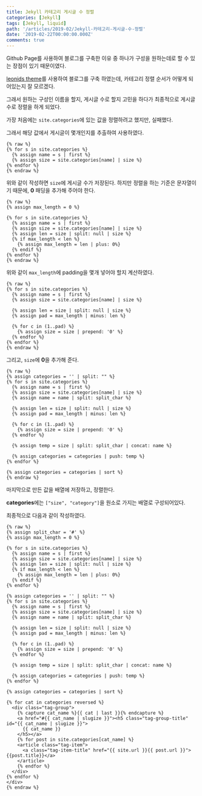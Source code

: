 ```yaml
---
title: Jekyll 카테고리 게시글 수 정렬
categories: [Jekyll]
tags: [Jekyll, liquid]
path: '/articles/2019-02/Jekyll-카테고리-게시글-수-정렬'
date: '2019-02-22T00:00:00.000Z'
comments: true
---
```


Github Page를 사용하여 블로그를 구축한 이유 중 하나가 구성을 원하는데로 할 수 있는 장점이 있기 때문이였다.

[leonids theme](http://github.com/renyuanz/leonids/)를 사용하여 블로그를 구축 하였는데, 카테고리 정렬 순서가 어떻게 되어있는지 잘 모르겠다.

그래서 원하는 구성인 이름을 할지, 게시글 수로 할지 고민을 하다가 최종적으로 게시글 수로 정렬을 하게 되었다.

가장 처음에는 `site.categories`에 있는 값을 정렬하려고 했지만, 실패했다.

그래서 해당 값에서 게시글이 몇개인지를 추출하여 사용하였다.

```liquid
{% raw %}
{% for s in site.categories %}
  {% assign name = s | first %}
  {% assign size = site.categories[name] | size %}
{% endfor %}
{% endraw %}
```

위와 같이 작성하면 `size`에 게시글 수가 저장된다. 하지만 정렬을 하는 기준은 문자열이기 때문에, **0** 패딩을 추가해 주어야 한다.

```liquid
{% raw %}
{% assign max_length = 0 %}

{% for s in site.categories %}
  {% assign name = s | first %}
  {% assign size = site.categories[name] | size %}
  {% assign len = size | split: null | size %}
  {% if max_length < len %}
    {% assign max_length = len | plus: 0%}
  {% endif %}
{% endfor %}
{% endraw %}
```

위와 같이 `max_length`에 padding을 몇개 넣어야 할지 계산하였다.

```liquid
{% raw %}
{% for s in site.categories %}
  {% assign name = s | first %}
  {% assign size = site.categories[name] | size %}

  {% assign len = size | split: null | size %}
  {% assign pad = max_length | minus: len %}

  {% for c in (1..pad) %}
    {% assign size = size | prepend: '0' %}
  {% endfor %}
{% endfor %}
{% endraw %}
```

그리고, `size`에 **0**을 추가해 준다.

```liquid
{% raw %}
{% assign categories = '' | split: "" %}
{% for s in site.categories %}
  {% assign name = s | first %}
  {% assign size = site.categories[name] | size %}
  {% assign name = name | split: split_char %}

  {% assign len = size | split: null | size %}
  {% assign pad = max_length | minus: len %}

  {% for c in (1..pad) %}
    {% assign size = size | prepend: '0' %}
  {% endfor %}

  {% assign temp = size | split: split_char | concat: name %}

  {% assign categories = categories | push: temp %}
{% endfor %}

{% assign categories = categories | sort %}
{% endraw %}
```

마지막으로 만든 값을 배열에 저장하고, 정렬한다.

**categories**에는 `["size", "category"]`을 원소로 가지는 배열로 구성되어있다.

최종적으로 다음과 같이 작성하였다.

```liquid
{% raw %}
{% assign split_char = '#' %}
{% assign max_length = 0 %}

{% for s in site.categories %}
  {% assign name = s | first %}
  {% assign size = site.categories[name] | size %}
  {% assign len = size | split: null | size %}
  {% if max_length < len %}
    {% assign max_length = len | plus: 0%}
  {% endif %}
{% endfor %}

{% assign categories = '' | split: "" %}
{% for s in site.categories %}
  {% assign name = s | first %}
  {% assign size = site.categories[name] | size %}
  {% assign name = name | split: split_char %}

  {% assign len = size | split: null | size %}
  {% assign pad = max_length | minus: len %}

  {% for c in (1..pad) %}
    {% assign size = size | prepend: '0' %}
  {% endfor %}

  {% assign temp = size | split: split_char | concat: name %}

  {% assign categories = categories | push: temp %}
{% endfor %}

{% assign categories = categories | sort %}

{% for cat in categories reversed %}
  <div class="tag-group">
    {% capture cat_name %}{{ cat | last }}{% endcapture %}
    <a href="#{{ cat_name | slugize }}"><h5 class="tag-group-title" id="{{ cat_name | slugize }}">
      {{ cat_name }}
    </h5></a>
    {% for post in site.categories[cat_name] %}
    <article class="tag-item">
      <a class="tag-item-title" href="{{ site.url }}{{ post.url }}">{{post.title}}</a>
    </article>
    {% endfor %}
  </div>
{% endfor %}
</div>
{% endraw %}
```
